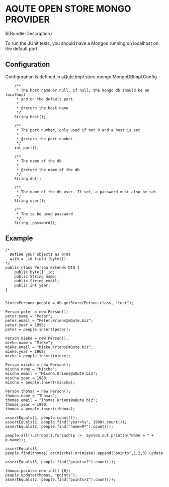 # AQUTE OPEN STORE MONGO PROVIDER

${Bundle-Description}

To run the JUnit tests, you should have a Mongod running on localhost on the default port.

## Configuration

Configuration is defined in aQute.impl.store.mongo.MongoDBImpl.Config

		/**
		 * The host name or null. If null, the mongo db should be on localhost
		 * and on the default port.
		 * 
		 * @return the host name
		 */
		String host();

		/**
		 * The port number, only used if not 0 and a host is set
		 * 
		 * @return the port number
		 */
		int port();

		/**
		 * The name of the db
		 * 
		 * @return the name of the db
		 */
		String db();

		/**
		 * The name of the db user. If set, a password must also be set.
		 */
		String user();

		/**
		 * The to be used password
		 */
		String _password();

## Example

	/*
	  Define your objects as DTOs
	  with a _id field (byte[]).
	*/
	public class Person extends DTO {
		public byte[] _id;
		public String name;
		public String email;
		public int year;
	}
	
	
	Store<Person> people = db.getStore(Person.class, "test");

	Person peter = new Person();
	peter.name = "Peter";
	peter.email = "Peter.Kriens@aQute.biz";
	peter.year = 1958;
	peter = people.insert(peter);

	Person mieke = new Person();
	mieke.name = "Mieke";
	mieke.email = "Mieke.Kriens@aQute.biz";
	mieke.year = 1962;
	mieke = people.insert(mieke);

	Person mischa = new Person();
	mischa.name = "Mischa";
	mischa.email = "Mischa.Kriens@aQute.biz";
	mischa.year = 1988;
	mischa = people.insert(mischa);

	Person thomas = new Person();
	thomas.name = "Thomas";
	thomas.email = "Thomas.Kriens@aQute.biz";
	thomas.year = 1990;
	thomas = people.insert(thomas);

	assertEquals(4, people.count());
	assertEquals(2, people.find("year<%s", 1980).count());
	assertEquals(2, people.find("name=M*").count());

	people.all().stream().forEach(p -> 	System.out.println("Name = " + p.name));
	
	assertEquals(3, people.find(thomas).or(mischa).or(mieke).append("points",1,2,3).update());
	
	assertEquals(3, people.find("points>2").count());
	
	thomas.points= new int[] {0};
	people.update(thomas, "points");
	assertEquals(2, people.find("points>2").count());
	
	
